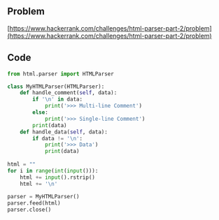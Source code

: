 ## Problem

[https://www.hackerrank.com/challenges/html-parser-part-2/problem](https://www.hackerrank.com/challenges/html-parser-part-2/problem)

## Code

```py
from html.parser import HTMLParser

class MyHTMLParser(HTMLParser):
    def handle_comment(self, data):
        if '\n' in data:
            print('>>> Multi-line Comment')
        else:
            print('>>> Single-line Comment')
        print(data)
    def handle_data(self, data):
        if data != '\n':
            print('>>> Data')
            print(data)
  
html = ""       
for i in range(int(input())):
    html += input().rstrip()
    html += '\n'
    
parser = MyHTMLParser()
parser.feed(html)
parser.close()
```
